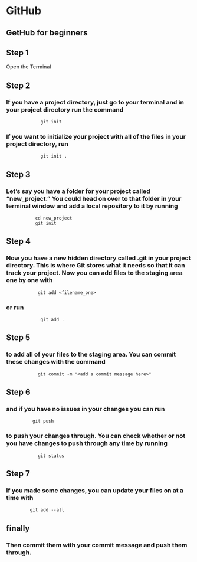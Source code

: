 # GitHub

##  GetHub for beginners

## Step 1 

Open the Terminal

## Step 2

### If you have a project directory, just go to your terminal and in your project directory run the command

                 git init
                 
                 
### If you want to initialize your project with all of the files in your project directory, run
 
                 git init .

## Step 3

### Let’s say you have a folder for your project called “new_project.” You could head on over to that folder in your terminal window and add a local repository to it by running

               cd new_project
               git init
           
## Step 4 

### Now you have a new hidden directory called .git in your project directory. This is where Git stores what it needs so that it can track your project. Now you can add files to the staging area one by one with 

                git add <filename_one>
                
### or run

                 git add .

## Step 5

### to add all of your files to the staging area. You can commit these changes with the command


                git commit -m "<add a commit message here>"
     
## Step 6

### and if you have no issues in your changes you can run

              git push
        
### to push your changes through. You can check whether or not you have changes to push through any time by running              
                
                git status
    
## Step 7    
### If you made some changes, you can update your files on at a time with
        
             git add --all
             
 ## finally
 ### Then commit them with your commit message and push them through.
    

